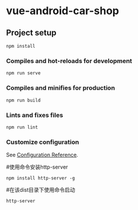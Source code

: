 # vue-android-car-shop

## Project setup
```
npm install
```

### Compiles and hot-reloads for development
```
npm run serve
```

### Compiles and minifies for production
```
npm run build
```

### Lints and fixes files
```
npm run lint
```

### Customize configuration
See [Configuration Reference](https://cli.vuejs.org/config/).



#使用命令安装http-server
```
npm install http-server -g 
```
#在该dist目录下使用命令启动
```
http-server
```

